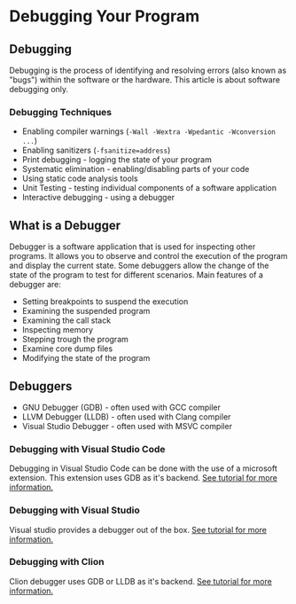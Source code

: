# Debugging Your Program

## Debugging

Debugging is the process of identifying and resolving errors (also known as "bugs") within the software or the hardware.
This article is about software debugging only.

### Debugging Techniques

- Enabling compiler warnings (`-Wall -Wextra -Wpedantic -Wconversion ...`)
- Enabling sanitizers (`-fsanitize=address`)
- Print debugging - logging the state of your program
- Systematic elimination - enabling/disabling parts of your code
- Using static code analysis tools
- Unit Testing - testing individual components of a software application
- Interactive debugging - using a debugger

## What is a Debugger

Debugger is a software application that is used for inspecting other programs. It allows you to observe and control the
execution of the program and display the current state. Some debuggers allow the change of the state of the program to
test for different scenarios. Main features of a debugger are:

- Setting breakpoints to suspend the execution
- Examining the suspended program
- Examining the call stack
- Inspecting memory
- Stepping trough the program
- Examine core dump files
- Modifying the state of the program

## Debuggers

- GNU Debugger (GDB) - often used with GCC compiler
- LLVM Debugger (LLDB) - often used with Clang compiler
- Visual Studio Debugger - often used with MSVC compiler

### Debugging with Visual Studio Code

Debugging in Visual Studio Code can be done with the use of a microsoft extension. This extension uses GDB as it's
backend. [See tutorial for more information.](https://code.visualstudio.com/docs/cpp/config-linux#_debug-helloworldcpp)

### Debugging with Visual Studio

Visual studio provides a debugger out of the box.
[See tutorial for more information.](https://learn.microsoft.com/en-us/visualstudio/debugger/quickstart-debug-with-cplusplus?view=vs-2022#edit-code-and-continue-debugging)

### Debugging with Clion

Clion debugger uses GDB or LLDB as it's backend.
[See tutorial for more information.](https://www.jetbrains.com/help/clion/debugging-code.html#useful-debugger-shortcuts)
